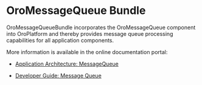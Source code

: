 # OroMessageQueue Bundle

OroMessageQueueBundle incorporates the OroMessageQueue component into OroPlatform and thereby provides message queue processing capabilities for all application components.

More information is available in the online documentation portal:

* [Application Architecture: MessageQueue](https://doc.oroinc.com/backend/architecture/tech-stack/message-queue/)

* [Developer Guide: Message Queue](https://doc.oroinc.com/backend/mq/)